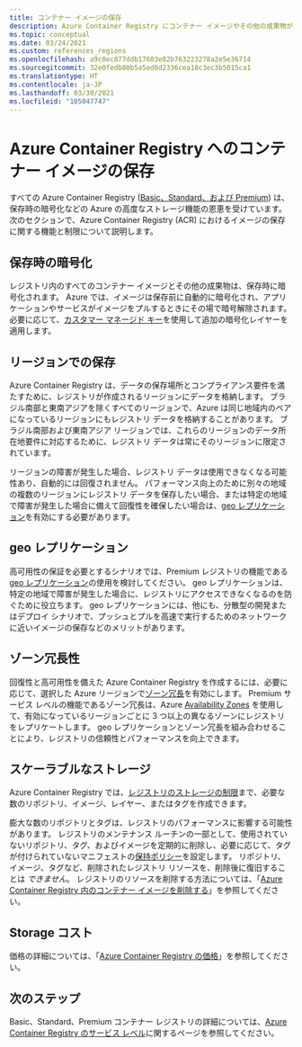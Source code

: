 ```yaml
---
title: コンテナー イメージの保存
description: Azure Container Registry にコンテナー イメージやその他の成果物が保存される方法について、セキュリティ、冗長性、および容量も含めて詳細に説明します。
ms.topic: conceptual
ms.date: 03/24/2021
ms.custom: references_regions
ms.openlocfilehash: a9c8ec877ddb17603e82b763223278a2e5e36714
ms.sourcegitcommit: 32e0fedb80b5a5ed0d2336cea18c3ec3b5015ca1
ms.translationtype: HT
ms.contentlocale: ja-JP
ms.lasthandoff: 03/30/2021
ms.locfileid: "105047747"
---
```

# <a name="container-image-storage-in-azure-container-registry"></a>Azure Container Registry へのコンテナー イメージの保存

すべての Azure Container Registry ([Basic、Standard、および Premium](container-registry-skus.md)) は、保存時の暗号化などの Azure の高度なストレージ機能の恩恵を受けています。 次のセクションで、Azure Container Registry (ACR) におけるイメージの保存に関する機能と制限について説明します。

## <a name="encryption-at-rest"></a>保存時の暗号化

レジストリ内のすべてのコンテナー イメージとその他の成果物は、保存時に暗号化されます。 Azure では、イメージは保存前に自動的に暗号化され、アプリケーションやサービスがイメージをプルするときにその場で暗号解除されます。 必要に応じて、[カスタマー マネージド キー](container-registry-customer-managed-keys.md)を使用して追加の暗号化レイヤーを適用します。

## <a name="regional-storage"></a>リージョンでの保存

Azure Container Registry は、データの保存場所とコンプライアンス要件を満たすために、レジストリが作成されるリージョンにデータを格納します。 ブラジル南部と東南アジアを除くすべてのリージョンで、Azure は同じ地域内のペアになっているリージョンにもレジストリ データを格納することがあります。 ブラジル南部および東南アジア リージョンでは、これらのリージョンのデータ所在地要件に対応するために、レジストリ データは常にそのリージョンに限定されています。

リージョンの障害が発生した場合、レジストリ データは使用できなくなる可能性あり、自動的には回復されません。 パフォーマンス向上のために別々の地域の複数のリージョンにレジストリ データを保存したい場合、または特定の地域で障害が発生した場合に備えて回復性を確保したい場合は、[geo レプリケーション](container-registry-geo-replication.md)を有効にする必要があります。

## <a name="geo-replication"></a>geo レプリケーション

高可用性の保証を必要とするシナリオでは、Premium レジストリの機能である [geo レプリケーション](container-registry-geo-replication.md)の使用を検討してください。 geo レプリケーションは、特定の地域で障害が発生した場合に、レジストリにアクセスできなくなるのを防ぐために役立ちます。 geo レプリケーションには、他にも、分散型の開発またはデプロイ シナリオで、プッシュとプルを高速で実行するためのネットワークに近いイメージの保存などのメリットがあります。

## <a name="zone-redundancy"></a>ゾーン冗長性

回復性と高可用性を備えた Azure Container Registry を作成するには、必要に応じて、選択した Azure リージョンで[ゾーン冗長](zone-redundancy.md)を有効にします。 Premium サービス レベルの機能であるゾーン冗長は、Azure [Availability Zones](../availability-zones/az-overview.md) を使用して、有効になっているリージョンごとに 3 つ以上の異なるゾーンにレジストリをレプリケートします。 geo レプリケーションとゾーン冗長を組み合わせることにより、レジストリの信頼性とパフォーマンスを向上できます。 

## <a name="scalable-storage"></a>スケーラブルなストレージ

Azure Container Registry では、[レジストリのストレージの制限](container-registry-skus.md#service-tier-features-and-limits)まで、必要な数のリポジトリ、イメージ、レイヤー、またはタグを作成できます。 

膨大な数のリポジトリとタグは、レジストリのパフォーマンスに影響する可能性があります。 レジストリのメンテナンス ルーチンの一部として、使用されていないリポジトリ、タグ、およびイメージを定期的に削除し、必要に応じて、タグが付けられていないマニフェストの[保持ポリシー](container-registry-retention-policy.md)を設定します。 リポジトリ、イメージ、タグなど、削除されたレジストリ リソースを、削除後に復旧することは *できません*。 レジストリのリソースを削除する方法については、「[Azure Container Registry 内のコンテナー イメージを削除する](container-registry-delete.md)」を参照してください。

## <a name="storage-cost"></a>Storage コスト

価格の詳細については、「[Azure Container Registry の価格][pricing]」を参照してください。

## <a name="next-steps"></a>次のステップ

Basic、Standard、Premium コンテナー レジストリの詳細については、[Azure Container Registry のサービス レベル](container-registry-skus.md)に関するページを参照してください。

<!-- IMAGES -->

<!-- LINKS - External -->
[portal]: https://portal.azure.com
[pricing]: https://aka.ms/acr/pricing

<!-- LINKS - Internal -->
